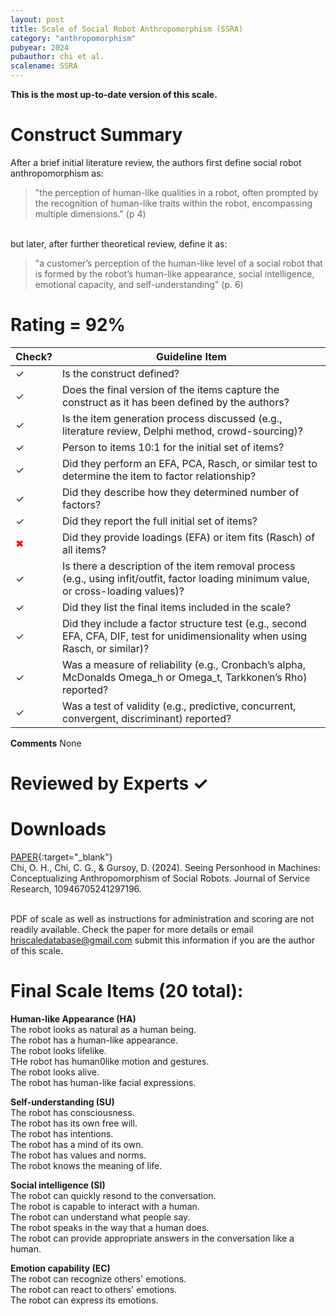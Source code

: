 ```yaml
---
layout: post
title: Scale of Social Robot Anthropomorphism (SSRA)
category: "anthropomorphism"
pubyear: 2024
pubauthor: chi et al.
scalename: SSRA
---
```


**This is the most up-to-date version of this scale.**

# Construct Summary

After a brief initial literature review, the authors first define social robot anthropomorphism as:
> "the perception of human-like qualities in a robot, often prompted by the recognition of human-like traits within the robot, encompassing multiple dimensions." (p 4)

<br> but later, after further theoretical review, define it as:

>"a customer’s perception of the human-like level of a social robot that is formed by the robot’s human-like appearance, social intelligence, emotional capacity, and self-understanding" (p. 6)


# Rating = 92% 

<table>
  <thead>
    <tr>
      <th>Check?</th>
      <th>Guideline Item</th>
    </tr>
  </thead>
  <tbody>
    <tr>
      <td>&#10003;</td>
      <td>Is the construct defined?</td>
    </tr>
    <tr>
      <td>&#10003;</td>
      <td>Does the final version of the items capture the construct as it has been defined by the authors?</td>
    </tr>
    <tr>
      <td>&#10003;</td>
      <td>Is the item generation process discussed (e.g., literature review, Delphi method, crowd-sourcing)?</td>
    </tr>
    <tr>
      <td>&#10003;</td>
      <td>Person to items 10:1 for the initial set of items?</td>
    </tr>
    <tr>
      <td>&#10003;</td>
      <td>Did they perform an EFA, PCA, Rasch, or similar test to determine the item to factor relationship?</td>
    </tr>
    <tr>
      <td>&#10003;</td>
      <td>Did they describe how they determined number of factors?</td>
    </tr>
    <tr>
      <td>&#10003;</td>
      <td>Did they report the full initial set of items?</td>
    </tr>
    <tr>
      <td style="color: red;">&#10006;</td>
      <td>Did they provide loadings (EFA) or item fits (Rasch) of all items?</td>
    </tr>
    <tr>
      <td>&#10003;</td>
      <td>Is there a description of the item removal process (e.g., using infit/outfit, factor loading minimum value, or cross-loading values)?</td>
    </tr>
    <tr>
      <td>&#10003;</td>
      <td>Did they list the final items included in the scale?</td>
    </tr>
    <tr>
      <td>&#10003;</td>
      <td>Did they include a factor structure test (e.g., second EFA, CFA, DIF, test for unidimensionality when using Rasch, or similar)?</td>
    </tr>
    <tr>
      <td>&#10003;</td>
      <td>Was a measure of reliability (e.g., Cronbach’s alpha, McDonalds Omega_h or Omega_t, Tarkkonen’s Rho) reported?</td>
    </tr>
    <tr>
      <td>&#10003;</td>
      <td>Was a test of validity (e.g., predictive, concurrent, convergent, discriminant) reported?</td>
    </tr>
  </tbody>
</table>

**Comments**
None

# Reviewed by Experts &#10003;

# Downloads
[PAPER](https://journals.sagepub.com/doi/full/10.1177/10946705241297196?casa_token=_he0Y3u9vbgAAAAA%3AjUBE-nkMM0I487mmIGw1Oy5cGBW1QfU7Te_sT184RZyhSqxyKBp_3prAYRQEKjU-YhQhFULjBKmK3w){:target="_blank"}
<br>Chi, O. H., Chi, C. G., & Gursoy, D. (2024). Seeing Personhood in Machines: Conceptualizing Anthropomorphism of Social Robots. Journal of Service Research, 10946705241297196.

<br>PDF of scale as well as instructions for administration and scoring are not readily available. Check the paper for more details or email hriscaledatabase@gmail.com submit this information if you are the author of this scale.

# Final Scale Items (20 total):

**Human-like Appearance (HA)**
<br>The robot looks as natural as a human being.
<br>The robot has a human-like appearance.
<br>The robot looks lifelike.
<br>THe robot has human0like motion and gestures.
<br>The robot looks alive.
<br>The robot has human-like facial expressions.

**Self-understanding (SU)**
<br>The robot has consciousness.
<br>The robot has its own free will.
<br>The robot has intentions.
<br>The robot has a mind of its own.
<br>The robot has values and norms.
<br>The robot knows the meaning of life.

**Social intelligence (SI)**
<br>The robot can quickly resond to the conversation.
<br>The robot is capable to interact with a human.
<br>The robot can understand what people say.
<br>The robot speaks in the way that a human does.
<br>The robot can provide appropriate answers in the conversation like a human.

**Emotion capability (EC)**
<br>The robot can recognize others' emotions.
<br>The robot can react to others' emotions.
<br>The robot can express its emotions.
